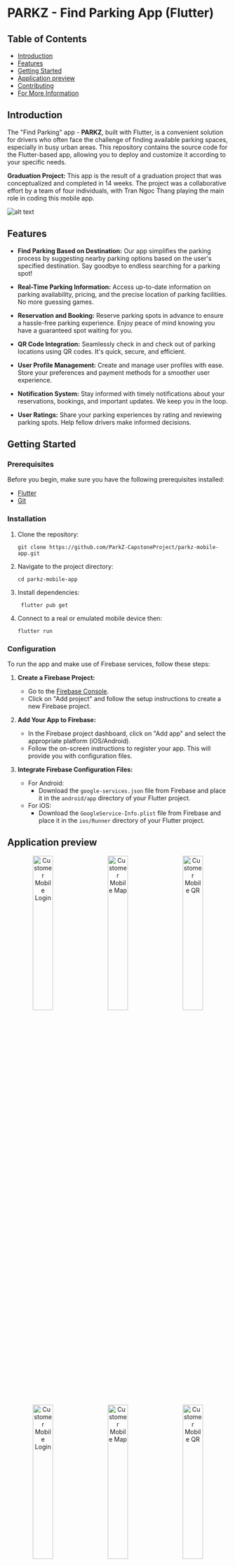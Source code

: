 # PARKZ - Find Parking App (Flutter)


## Table of Contents
- [Introduction](#introduction)
- [Features](#features)
- [Getting Started](#getting-started)
- [Application preview](#application-preview)
- [Contributing](#contributing)
- [For More Information](#for-more-information)


## Introduction

The "Find Parking" app - **PARKZ**, built with Flutter, is a convenient solution for drivers who often face the challenge of finding available parking spaces, especially in busy urban areas. This repository contains the source code for the Flutter-based app, allowing you to deploy and customize it according to your specific needs.

**Graduation Project:** This app is the result of a graduation project that was conceptualized and completed in 14 weeks. The project was a collaborative effort by a team of four individuals, with Tran Ngoc Thang playing the main role in coding this mobile app.

![alt text](https://github.com/ParkZ-CapstoneProject/parkz-mobile-app/blob/main/screenshot/mockup.png?raw=true)


## Features

- **Find Parking Based on Destination:** Our app simplifies the parking process by suggesting nearby parking options based on the user's specified destination. Say goodbye to endless searching for a parking spot!

- **Real-Time Parking Information:** Access up-to-date information on parking availability, pricing, and the precise location of parking facilities. No more guessing games.

- **Reservation and Booking:** Reserve parking spots in advance to ensure a hassle-free parking experience. Enjoy peace of mind knowing you have a guaranteed spot waiting for you.

- **QR Code Integration:** Seamlessly check in and check out of parking locations using QR codes. It's quick, secure, and efficient.

- **User Profile Management:** Create and manage user profiles with ease. Store your preferences and payment methods for a smoother user experience.

- **Notification System:** Stay informed with timely notifications about your reservations, bookings, and important updates. We keep you in the loop.

- **User Ratings:** Share your parking experiences by rating and reviewing parking spots. Help fellow drivers make informed decisions.

## Getting Started

### Prerequisites

Before you begin, make sure you have the following prerequisites installed:

- [Flutter](https://docs.flutter.dev/get-started/install/windows)
- [Git](https://github.com/git-guides/install-git)

### Installation

1. Clone the repository:

   ```shell
   git clone https://github.com/ParkZ-CapstoneProject/parkz-mobile-app.git
   ```
1. Navigate to the project directory:

   ```shell
   cd parkz-mobile-app
   ```
1. Install dependencies:

   ```shell
    flutter pub get
   ```
1. Connect to a real or emulated mobile device then:
    ```shell
    flutter run
   ```
### Configuration

To run the app and make use of Firebase services, follow these steps:

1. **Create a Firebase Project:**
    - Go to the [Firebase Console](https://console.firebase.google.com/).
    - Click on "Add project" and follow the setup instructions to create a new Firebase project.

2. **Add Your App to Firebase:**
    - In the Firebase project dashboard, click on "Add app" and select the appropriate platform (iOS/Android).
    - Follow the on-screen instructions to register your app. This will provide you with configuration files.

3. **Integrate Firebase Configuration Files:**
    - For Android:
        - Download the `google-services.json` file from Firebase and place it in the `android/app` directory of your Flutter project.
    - For iOS:
        - Download the `GoogleService-Info.plist` file from Firebase and place it in the `ios/Runner` directory of your Flutter project.

## Application preview

<div align="center">
<img src="https://github.com/ParkZ-CapstoneProject/parkz-mobile-app/blob/main/screenshot/home.jpg?raw=true" alt="Customer Mobile Login" width="30%"> &nbsp;&nbsp;&nbsp;
<img src="https://github.com/ParkZ-CapstoneProject/parkz-mobile-app/blob/main/screenshot/map.jpg?raw=true" alt="Customer Mobile Map" width="30%"> &nbsp;&nbsp;&nbsp;
<img src="https://github.com/ParkZ-CapstoneProject/parkz-mobile-app/blob/main/screenshot/qr.jpg?raw=true" alt="Customer Mobile QR" width="30%"> &nbsp;&nbsp; 
</div>
&nbsp;

&nbsp;
<div align="center">
<img src="https://github.com/ParkZ-CapstoneProject/parkz-mobile-app/blob/main/screenshot/parking.jpg?raw=true" alt="Customer Mobile Login" width="30%"> &nbsp;&nbsp;&nbsp;
<img src="https://github.com/ParkZ-CapstoneProject/parkz-mobile-app/blob/main/screenshot/slot.jpg?raw=true" alt="Customer Mobile Map" width="30%"> &nbsp;&nbsp;&nbsp;
<img src="https://github.com/ParkZ-CapstoneProject/parkz-mobile-app/blob/main/screenshot/booking.jpg?raw=true" alt="Customer Mobile QR" width="30%"> &nbsp;&nbsp; 
</div>
&nbsp;

&nbsp;
<div align="center">
<img src="https://github.com/ParkZ-CapstoneProject/parkz-mobile-app/blob/main/screenshot/wallet.jpg?raw=true" alt="Customer Mobile Login" width="30%"> &nbsp;&nbsp;&nbsp;
<img src="https://github.com/ParkZ-CapstoneProject/parkz-mobile-app/blob/main/screenshot/history.jpg?raw=true" alt="Customer Mobile Map" width="30%"> &nbsp;&nbsp;&nbsp;
<img src="https://github.com/ParkZ-CapstoneProject/parkz-mobile-app/blob/main/screenshot/rating.jpg?raw=true" alt="Customer Mobile QR" width="30%"> &nbsp;&nbsp; 
</div>

## Contributing
- **Trần Ngọc Thắng** - Leader
    - Role: Business Analyst, Mobile Developer, Database Designer, App Designer, Scrum Master

- **Trần Thành Đạt**
    - Role: Scrum Master, Backend Developer

- **Trương Công Chính**
    - Role: Backend Developer

- **Đỗ Anh Linh**
    - Role: Frontend Developer, Web Designer

- **Ms. Nguyễn Thị Cẩm Hương**
    - Role: Supervisor

## For More Information

For detailed information about the "PARKZ - Find Parking" app, its development process, please refer to the [project documentation](https://docs.google.com/document/d/1pGVQFGTXT_5H8IZ2BTEgM5QbLJEohTK1xgvoX5d4AFg/edit?usp=sharing).



